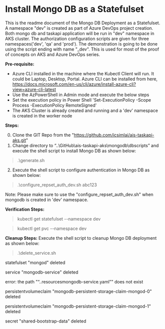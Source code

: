 # Install Mongo DB as a Statefulset
This is the readme document of the Mongo DB Deployment as a Statefulset. A namespace "dev" is created as part of Azure DevOps project creation. Both mongo db and taskapi application will be run in "dev" namespace in AKS cluster. The authorization configuration scripts are given for three namespaces('dev', 'qa' and 'prod'). The demonstration is going to be done using the script ending with name "_dev". This is used for most of the  proof of concepts on AKS and Azure DevOps series.

**Pre-requisite:**
- Azure CLI installed in the machine where the Kubectl Client will run. It could be Laptop, Desktop, Portal. Azure CLI can be installed from here, https://docs.microsoft.com/en-us/cli/azure/install-azure-cli?view=azure-cli-latest
- Use the AzPowerShell in Admin mode and execute the below steps 
- Set the execution policy in Power Shell 'Set-ExecutionPolicy -Scope Process -ExecutionPolicy RemoteSigned'
- The AKS Cluster is already created and running and a 'dev' namespace is created in the worker node

**Steps:**

0) Clone the GIT Repo from the "https://github.com/icsimlai/ais-taskapi-aks.git"
1) Change directory to “..\GitHub\ais-taskapi-aks\mongodb\dbscripts” and execute the shell script to install Mongo DB as shown below:
> .\generate.sh

2) Execute the shell script to configure authentication in Mongo DB as shown below:
> .\configure_repset_auth_dev.sh abc123

Note: Please make sure to use the "configure_repset_auth_dev.sh" when mongodb is created in 'dev' namespace.

**Verification Steps:**

> kubectl get statefulset --namespace dev  

> kubectl get pvc --namespace dev


**Cleanup Steps:**
Execute the shell script to cleanup Mongo DB deployment as shown below:
> .\delete_service.sh

statefulset "mongod" deleted

service "mongodb-service" deleted

error: the path "“..resourcesmongodb-service.yaml”" does not exist

persistentvolumeclaim "mongodb-persistent-storage-claim-mongod-0" deleted

persistentvolumeclaim "mongodb-persistent-storage-claim-mongod-1" deleted

secret "shared-bootstrap-data" deleted